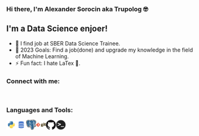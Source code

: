 ### Hi there, I'm Alexander Sorocin aka Trupolog 🤓

## I'm a Data Science enjoer!
- 🔭 I find job at SBER Data Science Trainee.
- 🥅 2023 Goals: Find a job(done) and upgrade my knowledge in the field of Machine Learning.
- ⚡ Fun fact: I hate LaTex 🤬.

### Connect with me:
[<img align="left" alt="" width="22px" src="https://cdn.jsdelivr.net/npm/simple-icons@v3/icons/telegram.svg" />][telegram]
[<img align="left" alt="" width="22px" src="https://cdn.jsdelivr.net/npm/simple-icons@v3/icons/microsoft.svg" />][outlook]
<br />

### Languages and Tools:
<img align="left" alt="HTML5" width="26px" src="https://raw.githubusercontent.com/github/explore/80688e429a7d4ef2fca1e82350fe8e3517d3494d/topics/python/python.png" />
<img align="left" alt="SQL" width="26px" src="https://raw.githubusercontent.com/github/explore/80688e429a7d4ef2fca1e82350fe8e3517d3494d/topics/sql/sql.png" />
<img align="left" alt="MySQL" width="26px" src="https://raw.githubusercontent.com/github/explore/80688e429a7d4ef2fca1e82350fe8e3517d3494d/topics/postgresql/postgresql.png" />
<img align="left" alt="Git" width="26px" src="https://raw.githubusercontent.com/github/explore/80688e429a7d4ef2fca1e82350fe8e3517d3494d/topics/git/git.png" />
<img align="left" alt="GitHub" width="26px" src="https://raw.githubusercontent.com/github/explore/78df643247d429f6cc873026c0622819ad797942/topics/github/github.png" />
<img align="left" alt="HTML5" width="26px" src="https://raw.githubusercontent.com/github/explore/80688e429a7d4ef2fca1e82350fe8e3517d3494d/topics/terminal/terminal.png" />
<br />
<br />


[telegram]: https://t.me/Ztrupologz
[outlook]: sorocawrk@outlook.com
